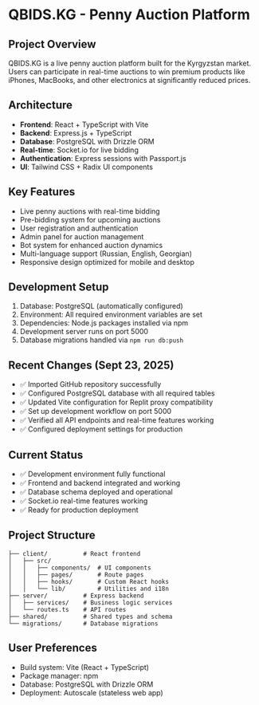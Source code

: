 # QBIDS.KG - Penny Auction Platform

## Project Overview
QBIDS.KG is a live penny auction platform built for the Kyrgyzstan market. Users can participate in real-time auctions to win premium products like iPhones, MacBooks, and other electronics at significantly reduced prices.

## Architecture
- **Frontend**: React + TypeScript with Vite
- **Backend**: Express.js + TypeScript
- **Database**: PostgreSQL with Drizzle ORM
- **Real-time**: Socket.io for live bidding
- **Authentication**: Express sessions with Passport.js
- **UI**: Tailwind CSS + Radix UI components

## Key Features
- Live penny auctions with real-time bidding
- Pre-bidding system for upcoming auctions
- User registration and authentication
- Admin panel for auction management
- Bot system for enhanced auction dynamics
- Multi-language support (Russian, English, Georgian)
- Responsive design optimized for mobile and desktop

## Development Setup
1. Database: PostgreSQL (automatically configured)
2. Environment: All required environment variables are set
3. Dependencies: Node.js packages installed via npm
4. Development server runs on port 5000
5. Database migrations handled via `npm run db:push`

## Recent Changes (Sept 23, 2025)
- ✅ Imported GitHub repository successfully
- ✅ Configured PostgreSQL database with all required tables
- ✅ Updated Vite configuration for Replit proxy compatibility
- ✅ Set up development workflow on port 5000
- ✅ Verified all API endpoints and real-time features working
- ✅ Configured deployment settings for production

## Current Status
- ✅ Development environment fully functional
- ✅ Frontend and backend integrated and working
- ✅ Database schema deployed and operational
- ✅ Socket.io real-time features working
- ✅ Ready for production deployment

## Project Structure
```
├── client/          # React frontend
│   ├── src/
│   │   ├── components/  # UI components
│   │   ├── pages/       # Route pages
│   │   ├── hooks/       # Custom React hooks
│   │   └── lib/         # Utilities and i18n
├── server/          # Express backend
│   ├── services/    # Business logic services
│   └── routes.ts    # API routes
├── shared/          # Shared types and schema
└── migrations/      # Database migrations
```

## User Preferences
- Build system: Vite (React + TypeScript)
- Package manager: npm
- Database: PostgreSQL with Drizzle ORM
- Deployment: Autoscale (stateless web app)